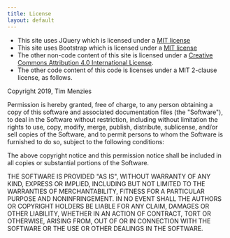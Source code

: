 ```yaml
---
title: License
layout: default
---
```


- This site uses JQuery which is licensed under a [MIT license](https://jquery.org/license/) 
- This site uses Bootstrap which is licensed  under a [MIT license](https://mdbootstrap.com/general/license/)
- The other non-code content of this site is licensed under a [Creative Commons Attribution 4.0 International License](https://github.com/idleberg/Creative-Commons-Markdown/blob/master/4.0/by.markdown).
- The other code content of this code is licenses under a MIT 2-clause license, as follows.

Copyright 2019, Tim Menzies

Permission is hereby granted, free of charge, to any person obtaining a copy of this software and associated documentation files (the "Software"), to deal in the Software without restriction, including without limitation the rights to use, copy, modify, merge, publish, distribute, sublicense, and/or sell copies of the Software, and to permit persons to whom the Software is furnished to do so, subject to the following conditions:

The above copyright notice and this permission notice shall be included in all copies or substantial portions of the Software.

THE SOFTWARE IS PROVIDED "AS IS", WITHOUT WARRANTY OF ANY KIND, EXPRESS OR IMPLIED, INCLUDING BUT NOT LIMITED TO THE WARRANTIES OF MERCHANTABILITY, FITNESS FOR A PARTICULAR PURPOSE AND NONINFRINGEMENT. IN NO EVENT SHALL THE AUTHORS OR COPYRIGHT HOLDERS BE LIABLE FOR ANY CLAIM, DAMAGES OR OTHER LIABILITY, WHETHER IN AN ACTION OF CONTRACT, TORT OR OTHERWISE, ARISING FROM, OUT OF OR IN CONNECTION WITH THE SOFTWARE OR THE USE OR OTHER DEALINGS IN THE SOFTWARE.

